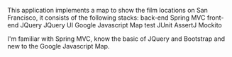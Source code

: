 This application implements a map to show the film locations on San Francisco, it consists of the following stacks:
  back-end
      Spring MVC
  front-end
      JQuery
      JQuery UI
      Google Javascript Map
  test
      JUnit
      AssertJ
      Mockito

I'm familiar with Spring MVC, know the basic of JQuery and Bootstrap and new to the Google Javascript Map.
